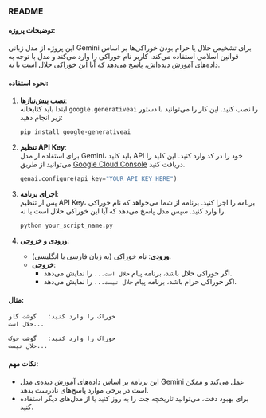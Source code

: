 ### README
#### توضیحات پروژه:
این پروژه از مدل زبانی Gemini برای تشخیص حلال یا حرام بودن خوراکی‌ها بر اساس قوانین اسلامی استفاده می‌کند. کاربر نام خوراکی را وارد می‌کند و مدل با توجه به داده‌های آموزش دیده‌اش، پاسخ می‌دهد که آیا این خوراکی حلال است یا نه.

#### نحوه استفاده:
1. **نصب پیش‌نیازها**:  
   ابتدا باید کتابخانه `google.generativeai` را نصب کنید. این کار را می‌توانید با دستور زیر انجام دهید:
   ```bash
   pip install google-generativeai
   ```

2. **تنظیم API Key**:  
   برای استفاده از مدل Gemini، باید کلید API خود را در کد وارد کنید. این کلید را می‌توانید از طریق [Google Cloud Console](https://console.cloud.google.com/) دریافت کنید.  
   ```python
   genai.configure(api_key="YOUR_API_KEY_HERE")
   ```

3. **اجرای برنامه**:  
   پس از تنظیم API Key، برنامه را اجرا کنید. برنامه از شما می‌خواهد که نام خوراکی را وارد کنید. سپس مدل پاسخ می‌دهد که آیا این خوراکی حلال است یا نه.

   ```bash
   python your_script_name.py
   ```

4. **ورودی و خروجی**:  
   - **ورودی**: نام خوراکی (به زبان فارسی یا انگلیسی).
   - **خروجی**:  
     - اگر خوراکی حلال باشد، برنامه پیام `حلال است...` را نمایش می‌دهد.
     - اگر خوراکی حرام باشد، برنامه پیام `حلال نیست...` را نمایش می‌دهد.

#### مثال:
```bash
خوراک را وارد کنید:   گوشت گاو
حلال است...

خوراک را وارد کنید:   گوشت خوک
حلال نیست...
```

#### نکات مهم:
- این برنامه بر اساس داده‌های آموزش دیده‌ی مدل Gemini عمل می‌کند و ممکن است در برخی موارد پاسخ‌های نادرست بدهد.
- برای بهبود دقت، می‌توانید تاریخچه چت را به روز کنید یا از مدل‌های دیگر استفاده کنید.
